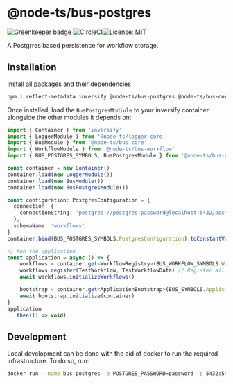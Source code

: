 # @node-ts/bus-postgres

[![Greenkeeper badge](https://badges.greenkeeper.io/node-ts/bus.svg)](https://greenkeeper.io/)
[![CircleCI](https://circleci.com/gh/node-ts/bus/tree/master.svg?style=svg)](https://circleci.com/gh/node-ts/bus/tree/master)[![License: MIT](https://img.shields.io/badge/License-MIT-green.svg)](https://opensource.org/licenses/MIT)

A Postgrres based persistence for workflow storage.

## Installation

Install all packages and their dependencies

```bash
npm i reflect-metadata inversify @node-ts/bus-postgres @node-ts/bus-core @node-ts/bus-workflow
```

Once installed, load the `BusPostgresModiule` to your inversify container alongside the other modules it depends on:

```typescript
import { Container } from 'inversify'
import { LoggerModule } from '@node-ts/logger-core'
import { BusModule } from '@node-ts/bus-core'
import { WorkflowModule } from '@node-ts/bus-workflow'
import { BUS_POSTGRES_SYMBOLS, BusPostgresModule } from '@node-ts/bus-postgres'

const container = new Container()
container.load(new LoggerModule())
container.load(new BusModule())
container.load(new BusPostgresModule())

const configuration: PostgresConfiguration = {
  connection: {
    connectionString: 'postgres://postgres:password@localhost:5432/postgres'
  },
  schemaName: 'workflows'
}
container.bind(BUS_POSTGRES_SYMBOLS.PostgresConfiguration).toConstantValue(configuration)

// Run the application
const application = async () => {
    workflows = container.get<WorkflowRegistry>(BUS_WORKFLOW_SYMBOLS.WorkflowRegistry)
    workflows.register(TestWorkflow, TestWorkflowData) // Register all workflows here
    await workflows.initializeWorkflows()

    bootstrap = container.get<ApplicationBootstrap>(BUS_SYMBOLS.ApplicationBootstrap)
    await bootstrap.initialize(container)
}
application
  .then(() => void)
```

## Development

Local development can be done with the aid of docker to run the required infrastructure. To do so, run:

```bash
docker run --name bus-postgres -e POSTGRES_PASSWORD=password -p 5432:5432 -d postgres
```